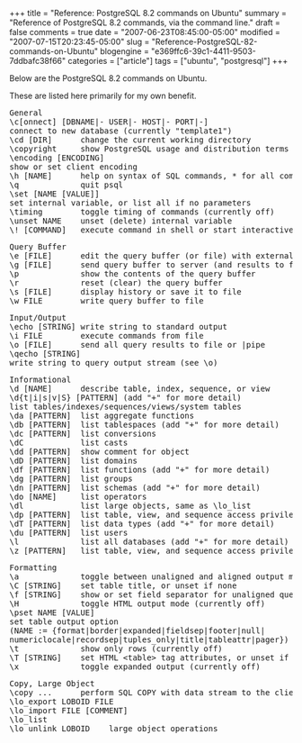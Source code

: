 +++
title = "Reference: PostgreSQL 8.2 commands on Ubuntu"
summary = "Reference of PostgreSQL 8.2 commands, via the command line."
draft = false
comments = true
date = "2007-06-23T08:45:00-05:00"
modified = "2007-07-15T20:23:45-05:00"
slug = "Reference-PostgreSQL-82-commands-on-Ubuntu"
blogengine = "e369ffc6-39c1-4411-9503-7ddbafc38f66"
categories = ["article"]
tags = ["ubuntu", "postgresql"]
+++

<p>
Below are the PostgreSQL 8.2 commands on Ubuntu.<!--more-->
</p>
<p>
These are listed here primarily for my own benefit.
</p>
<pre>
General
\c[onnect] [DBNAME|- USER|- HOST|- PORT|-]
connect to new database (currently &quot;template1&quot;)
\cd [DIR]      change the current working directory
\copyright     show PostgreSQL usage and distribution terms
\encoding [ENCODING]
show or set client encoding
\h [NAME]      help on syntax of SQL commands, * for all commands
\q             quit psql
\set [NAME [VALUE]]
set internal variable, or list all if no parameters
\timing        toggle timing of commands (currently off)
\unset NAME    unset (delete) internal variable
\! [COMMAND]   execute command in shell or start interactive shell
</pre>
<pre>
Query Buffer
\e [FILE]      edit the query buffer (or file) with external editor
\g [FILE]      send query buffer to server (and results to file or |pipe)
\p             show the contents of the query buffer
\r             reset (clear) the query buffer
\s [FILE]      display history or save it to file
\w FILE        write query buffer to file
</pre>
<pre>
Input/Output
\echo [STRING] write string to standard output
\i FILE        execute commands from file
\o [FILE]      send all query results to file or |pipe
\qecho [STRING]
write string to query output stream (see \o)
</pre>
<pre>
Informational
\d [NAME]      describe table, index, sequence, or view
\d{t|i|s|v|S} [PATTERN] (add &quot;+&quot; for more detail)
list tables/indexes/sequences/views/system tables
\da [PATTERN]  list aggregate functions
\db [PATTERN]  list tablespaces (add &quot;+&quot; for more detail)
\dc [PATTERN]  list conversions
\dC            list casts
\dd [PATTERN]  show comment for object
\dD [PATTERN]  list domains
\df [PATTERN]  list functions (add &quot;+&quot; for more detail)
\dg [PATTERN]  list groups
\dn [PATTERN]  list schemas (add &quot;+&quot; for more detail)
\do [NAME]     list operators
\dl            list large objects, same as \lo_list
\dp [PATTERN]  list table, view, and sequence access privileges
\dT [PATTERN]  list data types (add &quot;+&quot; for more detail)
\du [PATTERN]  list users
\l             list all databases (add &quot;+&quot; for more detail)
\z [PATTERN]   list table, view, and sequence access privileges (same as \dp)
</pre>
<pre>
Formatting
\a             toggle between unaligned and aligned output mode
\C [STRING]    set table title, or unset if none
\f [STRING]    show or set field separator for unaligned query output
\H             toggle HTML output mode (currently off)
\pset NAME [VALUE]
set table output option
(NAME := {format|border|expanded|fieldsep|footer|null|
numericlocale|recordsep|tuples_only|title|tableattr|pager})
\t             show only rows (currently off)
\T [STRING]    set HTML &lt;table&gt; tag attributes, or unset if none
\x             toggle expanded output (currently off)
</pre>
<pre>
Copy, Large Object
\copy ...      perform SQL COPY with data stream to the client host
\lo_export LOBOID FILE
\lo_import FILE [COMMENT]
\lo_list
\lo_unlink LOBOID    large object operations
</pre>


